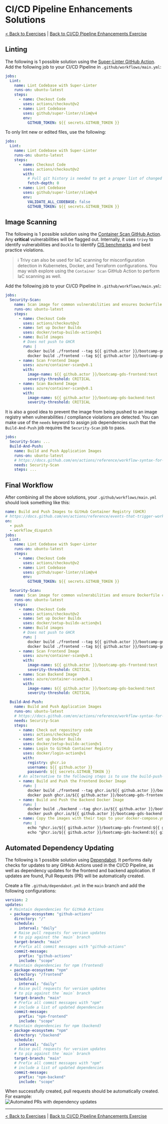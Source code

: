 # CI/CD Pipeline Enhancements Solutions

[< Back to Exercises](../exercises/README.md) | [Back to CI/CD Pipeline Enhancements Exercise](../exercises/34-CICD-Enhancements.md)

## Linting

The following is 1 possible solution using the [Super-Linter GitHub Action](https://github.com/github/super-linter). Add the following job to your CI/CD Pipeline in `.github/workflows/main.yml`:

```yaml
jobs:
  Lint:
    name: Lint Codebase with Super-Linter
    runs-on: ubuntu-latest
    steps:
      - name: Checkout Code
        uses: actions/checkout@v2
      - name: Lint Codebase
        uses: github/super-linter/slim@v4
        env:
          GITHUB_TOKEN: ${{ secrets.GITHUB_TOKEN }}
```

To only lint new or edited files, use the following:

```yaml
jobs:
  Lint:
    name: Lint Codebase with Super-Linter
    runs-on: ubuntu-latest
    steps:
      - name: Checkout Code
        uses: actions/checkout@v2
        with:
          # Full git history is needed to get a proper list of changed files within `super-linter`
          fetch-depth: 0
      - name: Lint Codebase
        uses: github/super-linter/slim@v4
        env:
          VALIDATE_ALL_CODEBASE: false
          GITHUB_TOKEN: ${{ secrets.GITHUB_TOKEN }}
```

## Image Scanning

The following is 1 possible solution using the [Container Scan GitHub Action](https://github.com/marketplace/actions/container-image-scan). Any **critical** vulnerabilities will be flagged out. Internally, it uses `trivy` to identify vulnerabilities and `Dockle` to identify [CIS benchmarks](https://www.cisecurity.org/benchmark/docker/) and best practice violations.

> ℹ️ Trivy can also be used for IaC scanning for misconfiguration detection in Kubernetes, Docker, and Terraform configurations. You may wish explore using the `Container Scan` GitHub Action to perform IaC scanning as well.

Add the following job to your CI/CD Pipeline in `.github/workflows/main.yml`:

```yaml
jobs:
  Security-Scan:
    name: Scan image for common vulnerabilities and ensures Dockerfile conformity with CIS Benchmarks
    runs-on: ubuntu-latest
    steps:
      - name: Checkout Code
        uses: actions/checkout@v2
      - name: Set up Docker Buildx
        uses: docker/setup-buildx-action@v1
      - name: Build images
        # Does not push to GHCR
        run: |
          docker build ./frontend --tag ${{ github.actor }}/bootcamp-gds-frontend:test
          docker build ./frontend --tag ${{ github.actor }}/bootcamp-gds-backend:test
      - name: Scan Frontend Image
        uses: azure/container-scan@v0.1
        with:
          image-name: ${{ github.actor }}/bootcamp-gds-frontend:test
          severity-threshold: CRITICAL
      - name: Scan Backend Image
        uses: azure/container-scan@v0.1
        with:
          image-name: ${{ github.actor }}/bootcamp-gds-backend:test
          severity-threshold: CRITICAL
```

It is also a good idea to prevent the image from being pushed to an image registry when vulnerabilities / compliance violations are detected. You can make use of the `needs` keyword to assign job dependencies such that the `Build-And-Push` job requires the `Security-Scan` job to pass.

```yaml
jobs:
  Security-Scan: ...
  Build-And-Push:
    name: Build and Push Application Images
    runs-on: ubuntu-latest
    # https://docs.github.com/en/actions/reference/workflow-syntax-for-github-actions#jobsjob_idneeds
    needs: Security-Scan
    steps: ...
```

## Final Workflow

After combining all the above solutions, your `.github/workflows/main.yml` should look something like this:

```yaml
name: Build and Push Images to GitHub Container Registry (GHCR)
# https://docs.github.com/en/actions/reference/events-that-trigger-workflows
on:
  - push
  - workflow_dispatch
jobs:
  Lint:
    name: Lint Codebase with Super-Linter
    runs-on: ubuntu-latest
    steps:
      - name: Checkout Code
        uses: actions/checkout@v2
      - name: Lint Codebase
        uses: github/super-linter/slim@v4
        env:
          GITHUB_TOKEN: ${{ secrets.GITHUB_TOKEN }}

  Security-Scan:
    name: Scan image for common vulnerabilities and ensure Dockerfile conformity with CIS Benchmarks
    runs-on: ubuntu-latest
    steps:
      - name: Checkout Code
        uses: actions/checkout@v2
      - name: Set up Docker Buildx
        uses: docker/setup-buildx-action@v1
      - name: Build images
        # Does not push to GHCR
        run: |
          docker build ./frontend --tag ${{ github.actor }}/bootcamp-gds-frontend:test
          docker build ./frontend --tag ${{ github.actor }}/bootcamp-gds-backend:test
      - name: Scan Frontend Image
        uses: azure/container-scan@v0.1
        with:
          image-name: ${{ github.actor }}/bootcamp-gds-frontend:test
          severity-threshold: CRITICAL
      - name: Scan Backend Image
        uses: azure/container-scan@v0.1
        with:
          image-name: ${{ github.actor }}/bootcamp-gds-backend:test
          severity-threshold: CRITICAL

  Build-And-Push:
    name: Build and Push Application Images
    runs-on: ubuntu-latest
    # https://docs.github.com/en/actions/reference/workflow-syntax-for-github-actions#jobsjob_idneeds
    needs: Security-Scan
    steps:
      - name: Check out repository code
        uses: actions/checkout@v2
      - name: Set up Docker Buildx
        uses: docker/setup-buildx-action@v1
      - name: Login to GitHub Container Registry
        uses: docker/login-action@v1
        with:
          registry: ghcr.io
          username: ${{ github.actor }}
          password: ${{ secrets.GITHUB_TOKEN }}
      # An alternative to the following steps is to use the build-push-action: https://github.com/docker/build-push-action
      - name: Build and Push the Frontend Docker Image
        run: |
          docker build ./frontend --tag ghcr.io/${{ github.actor }}/bootcamp-gds-frontend:${{ github.sha }}
          docker push ghcr.io/${{ github.actor }}/bootcamp-gds-frontend:${{ github.sha }}
      - name: Build and Push the Backend Docker Image
        run: |
          docker build ./backend --tag ghcr.io/${{ github.actor }}/bootcamp-gds-backend:${{ github.sha }}
          docker push ghcr.io/${{ github.actor }}/bootcamp-gds-backend:${{ github.sha }}
      - name: Copy the images with their tags to your docker-compose.yml
        run: |
          echo "ghcr.io/${{ github.actor }}/bootcamp-gds-frontend:${{ github.sha }}"
          echo "ghcr.io/${{ github.actor }}/bootcamp-gds-backend:${{ github.sha }}"
```

## Automated Dependency Updating

The following is 1 possible solution using [Dependabot](https://dependabot.com/). It performs daily checks for updates to any GitHub Actions used in the CI/CD Pipeline, as well as dependency updates for the frontend and backend application. If updates are found, Pull Requests (PR) will be automatically created.

Create a file `.github/dependabot.yml` in the `main` branch and add the following configurations:

```yaml
version: 2
updates:
  # Maintain dependencies for GitHub Actions
  - package-ecosystem: "github-actions"
    directory: "/"
    schedule:
      interval: "daily"
    # Raise pull requests for version updates
    # to pip against the `main` branch
    target-branch: "main"
    # Prefix all commit messages with "github-actions"
    commit-message:
      prefix: "github-actions"
      include: "scope"
  # Maintain dependencies for npm (frontend)
  - package-ecosystem: "npm"
    directory: "/frontend"
    schedule:
      interval: "daily"
    # Raise pull requests for version updates
    # to pip against the `main` branch
    target-branch: "main"
    # Prefix all commit messages with "npm"
    # include a list of updated dependencies
    commit-message:
      prefix: "npm-frontend"
      include: "scope"
  # Maintain dependencies for npm (backend)
  - package-ecosystem: "npm"
    directory: "/backend"
    schedule:
      interval: "daily"
    # Raise pull requests for version updates
    # to pip against the `main` branch
    target-branch: "main"
    # Prefix all commit messages with "npm"
    # include a list of updated dependencies
    commit-message:
      prefix: "npm-backend"
      include: "scope"
```

When successfully created, pull requests should be automatically created. For example:  
![Automated PRs with dependency updates](https://user-images.githubusercontent.com/11332803/134580206-81266c42-96e6-4462-96f0-598e94b1e5f3.png)

---

[< Back to Exercises](../exercises/README.md) | [Back to CI/CD Pipeline Enhancements Exercise](../exercises/34-CICD-Enhancements.md)
